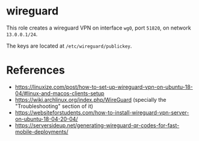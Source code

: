 # wireguard

This role creates a wireguard VPN on interface `wg0`, port `51820`, on network `13.0.0.1/24`.

The keys are located at `/etc/wireguard/publickey`.


# References
- <https://linuxize.com/post/how-to-set-up-wireguard-vpn-on-ubuntu-18-04/#linux-and-macos-clients-setup>
- <https://wiki.archlinux.org/index.php/WireGuard> (specially the "Troubleshooting" section of it)
- <https://websiteforstudents.com/how-to-install-wireguard-vpn-server-on-ubuntu-18-04-20-04/>
- <https://serversideup.net/generating-wireguard-qr-codes-for-fast-mobile-deployments/>
